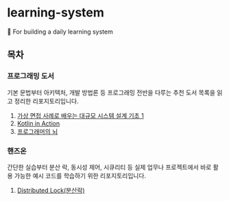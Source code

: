 # learning-system
📖 For building a daily learning system

## 목차
### 프로그래밍 도서
기본 문법부터 아키텍처, 개발 방법론 등 프로그래밍 전반을 다루는 추천 도서 목록을 읽고 정리한 리포지토리입니다.
1. [가상 면접 사례로 배우는 대규모 시스템 설계 기초 1](https://github.com/DuhanMo/learning-system/tree/main/programming-book/%EA%B0%80%EC%83%81%EB%A9%B4%EC%A0%91%EC%82%AC%EB%A1%80%EB%A1%9C%EB%B0%B0%EC%9A%B0%EB%8A%94%EB%8C%80%EA%B7%9C%EB%AA%A8%EC%8B%9C%EC%8A%A4%ED%85%9C%EC%84%A4%EA%B3%84%EA%B8%B0%EC%B4%881)
2. [Kotlin in Action](https://github.com/DuhanMo/learning-system/tree/main/programming-book/Kotlin%20in%20Action) 
3. [프로그래머의 뇌](https://github.com/DuhanMo/learning-system/tree/main/programming-book/%ED%94%84%EB%A1%9C%EA%B7%B8%EB%9E%98%EB%A8%B8%EC%9D%98%20%EB%87%8C) 

### 핸즈온
간단한 실습부터 분산 락, 동시성 제어, 시큐리티 등 실제 업무나 프로젝트에서 바로 활용 가능한 예시 코드를 학습하기 위한 리포지토리입니다.
1. [Distributed Lock(분산락)](https://github.com/DuhanMo/learning-system/tree/main/hands-on/distributed-lock#readme)